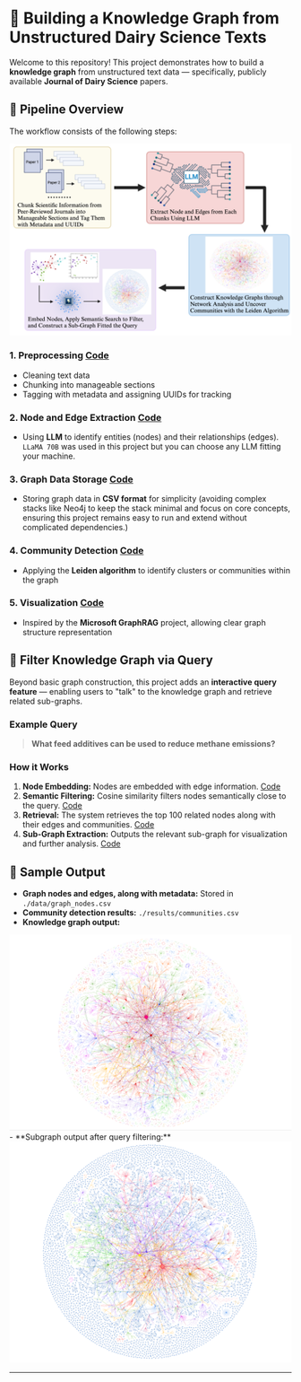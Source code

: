# 🐄 Building a Knowledge Graph from Unstructured Dairy Science Texts

Welcome to this repository! This project demonstrates how to build a **knowledge graph** from unstructured text data — specifically, publicly available **Journal of Dairy Science** papers.

## 🚀 Pipeline Overview

The workflow consists of the following steps:
<div style="text-align: center;">
  <img src="https://github.com/EnhongLiu/Build_Knowledge_Graphs_From_Unstructured_Data_With_Semantic_Filtering/blob/ed4c3cb23f4d45b60be1f17755ba0b0e2165f10a/z_assets/Pipeline.png" width="700" height="auto">
</div>  

### 1. Preprocessing [Code](https://github.com/EnhongLiu/Build_Knowledge_Graphs_From_Unstructured_Data_With_Semantic_Filtering/tree/f5f7c10ad96147bd51cc490bd0d360cf47c19fe9/1_Preprocessing)
- Cleaning text data
- Chunking into manageable sections
- Tagging with metadata and assigning UUIDs for tracking


### 2. Node and Edge Extraction [Code](https://github.com/EnhongLiu/Build_Knowledge_Graphs_From_Unstructured_Data_With_Semantic_Filtering/tree/f5f7c10ad96147bd51cc490bd0d360cf47c19fe9/2_Nodes%26Edges_Extraction)

- Using **LLM** to identify entities (nodes) and their relationships (edges). `LLaMA 70B` was used in this project but you can choose any LLM fitting your machine.

### 3. Graph Data Storage [Code](https://github.com/EnhongLiu/Build_Knowledge_Graphs_From_Unstructured_Data_With_Semantic_Filtering/tree/f5f7c10ad96147bd51cc490bd0d360cf47c19fe9/3_Graph_Data_Storage%26Ingestion)
- Storing graph data in **CSV format** for simplicity (avoiding complex stacks like Neo4j to keep the stack minimal and focus on core concepts, ensuring this project remains easy to run and extend without complicated dependencies.)

### 4. Community Detection [Code](https://github.com/EnhongLiu/Build_Knowledge_Graphs_From_Unstructured_Data_With_Semantic_Filtering/blob/f5f7c10ad96147bd51cc490bd0d360cf47c19fe9/4_Community_Building/community_building.py)
- Applying the **Leiden algorithm** to identify clusters or communities within the graph

### 5. Visualization [Code](https://github.com/EnhongLiu/Build_Knowledge_Graphs_From_Unstructured_Data_With_Semantic_Filtering/blob/f5f7c10ad96147bd51cc490bd0d360cf47c19fe9/4_Community_Building/visualization.py)

- Inspired by the **Microsoft GraphRAG** project, allowing clear graph structure representation

## 🧠 Filter Knowledge Graph via Query

Beyond basic graph construction, this project adds an **interactive query feature** — enabling users to "talk" to the knowledge graph and retrieve related sub-graphs.

### Example Query
> **What feed additives can be used to reduce methane emissions?**

### How it Works
1. **Node Embedding:** Nodes are embedded with edge information. [Code](https://github.com/EnhongLiu/Build_Knowledge_Graphs_From_Unstructured_Data_With_Semantic_Filtering/blob/f5f7c10ad96147bd51cc490bd0d360cf47c19fe9/5_Sub_Community_Via_Semantic_Filtering/semantic_filtering_nodes.py)
2. **Semantic Filtering:** Cosine similarity filters nodes semantically close to the query. [Code](https://github.com/EnhongLiu/Build_Knowledge_Graphs_From_Unstructured_Data_With_Semantic_Filtering/blob/f5f7c10ad96147bd51cc490bd0d360cf47c19fe9/5_Sub_Community_Via_Semantic_Filtering/semantic_filtering_nodes.py)
3. **Retrieval:** The system retrieves the top 100 related nodes along with their edges and communities. [Code](https://github.com/EnhongLiu/Build_Knowledge_Graphs_From_Unstructured_Data_With_Semantic_Filtering/blob/f5f7c10ad96147bd51cc490bd0d360cf47c19fe9/5_Sub_Community_Via_Semantic_Filtering/sub_community.py)
4. **Sub-Graph Extraction:** Outputs the relevant sub-graph for visualization and further analysis. [Code](https://github.com/EnhongLiu/Build_Knowledge_Graphs_From_Unstructured_Data_With_Semantic_Filtering/blob/f5f7c10ad96147bd51cc490bd0d360cf47c19fe9/5_Sub_Community_Via_Semantic_Filtering/sub_community.py)

## 🎯 Sample Output

- **Graph nodes and edges, along with metadata:** Stored in `./data/graph_nodes.csv`
- **Community detection results:** `./results/communities.csv`
- **Knowledge graph output:**
<div style="text-align: center;">
  <img src="https://github.com/EnhongLiu/Build_Knowledge_Graphs_From_Unstructured_Data_With_Semantic_Filtering/blob/ed4c3cb23f4d45b60be1f17755ba0b0e2165f10a/z_assets/Graph.png" width="700" height="auto">
</div> 
- **Subgraph output after query filtering:**  
<div style="text-align: center;">
  <img src="https://github.com/EnhongLiu/Build_Knowledge_Graphs_From_Unstructured_Data_With_Semantic_Filtering/blob/ed4c3cb23f4d45b60be1f17755ba0b0e2165f10a/z_assets/SubGraph.png" width="700" height="auto">
</div> 

---
